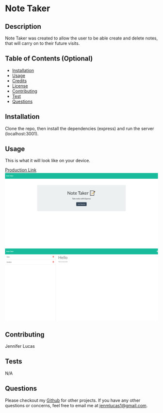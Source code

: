 # Note Taker

## Description
Note Taker was created to allow the user to be able create and delete notes, that will carry on to their future visits. 

## Table of Contents (Optional)
* [Installation](#installation)
* [Usage](#usage)
* [Credits](#credits)
* [License](#license)
* [Contributing](#contributing)
* [Test](#test)
* [Questions](#questions)

## Installation
Clone the repo, then install the dependencies (express) and run the server (localhost:3001). 

## Usage
This is what it will look like on your device. 

[Production Link](https://agile-river-98881.herokuapp.com/)
![Note Taker](images/NoteTaker.png)
![Note Taker](images/Notes.png)
   

## Contributing
Jennifer Lucas 

## Tests 
N/A

## Questions
Please checkout my [Github](https://github.com/jenmlucas) for other projects. If you have any other questions or concerns, feel free to email me at jenmlucas1@gmail.com.

